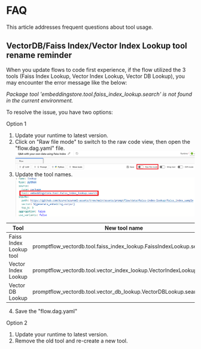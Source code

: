 # FAQ

This article addresses frequent questions about tool usage.

## VectorDB/Faiss Index/Vector Index Lookup tool rename reminder

When you update flows to code first experience, if the flow utilized the 3 tools (Faiss Index Lookup, Vector Index Lookup, Vector DB Lookup), you may encounter the error message like the below:

*Package tool 'embeddingstore.tool.faiss_index_lookup.search' is not found in the current environment.*

To resolve the issue, you have two options:

Option 1
1. Update your runtime to latest version. 
2. Click on "Raw file mode" to switch to the raw code view, then open the "flow.dag.yaml" file.
   ![img](../../media/tool/faq/switch_to_raw_file_mode.png)
3. Update the tool names.
   ![img](../../media/tool/faq/update_tool_name.png)
   
| Tool | New tool name |
| ---- | ---- |
| Faiss Index Lookup tool | promptflow_vectordb.tool.faiss_index_lookup.FaissIndexLookup.search |
| Vector Index Lookup | promptflow_vectordb.tool.vector_index_lookup.VectorIndexLookup.search |
| Vector DB Lookup | promptflow_vectordb.tool.vector_db_lookup.VectorDBLookup.search |

4. Save the "flow.dag.yaml"

Option 2
1. Update your runtime to latest version.
2. Remove the old tool and re-create a new tool.